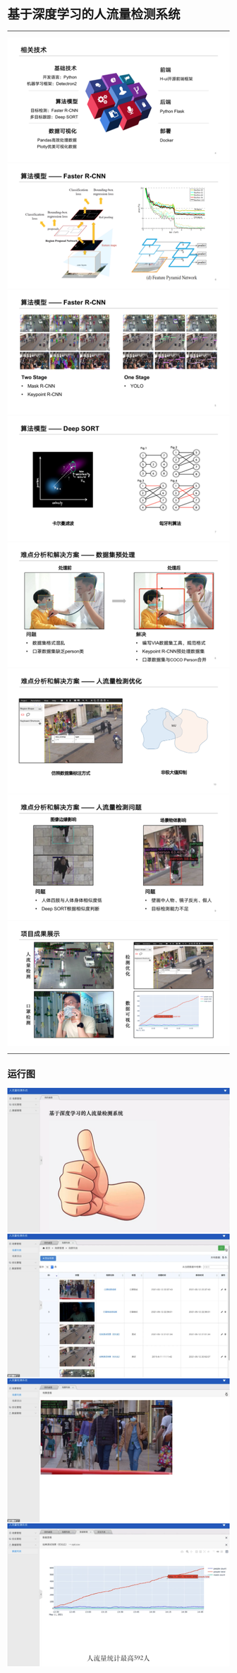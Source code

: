 # 基于深度学习的人流量检测系统 

---
![](doc/tech.png)
![](doc/rcnn.png)
![](doc/rcnn2.png)
![](doc/deepsort.png)
![](doc/dataset.png)
![](doc/iou.png)
![](doc/problem.png)
![](doc/out.png)

---

## 运行图
![](doc/index.png)
![](doc/list.png)
![](doc/scene.png)
![](doc/data.png)


